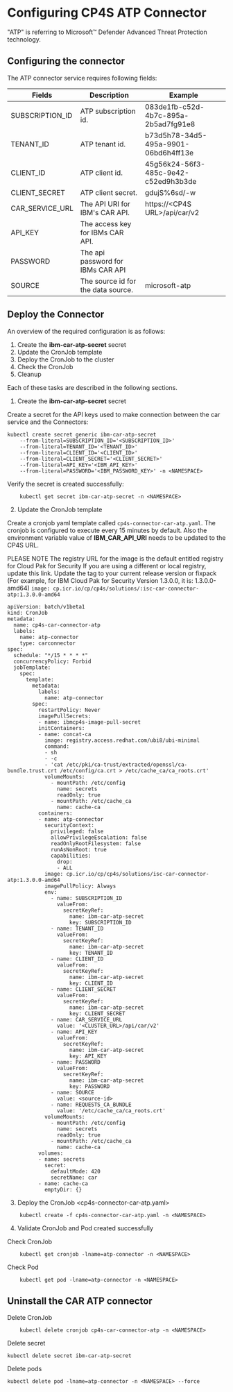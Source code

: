 # Configuring CP4S ATP Connector

"ATP" is referring to Microsoft&trade; Defender Advanced Threat Protection technology.

## Configuring the connector
The ATP connector service requires following fields: 

| Fields          | Description                        | Example                                                  |
|-----------------|------------------------------------|----------------------------------------------------------|
| SUBSCRIPTION_ID | ATP subscription id.               | 083de1fb-c52d-4b7c-895a-2b5ad7fg91e8                     |
| TENANT_ID       | ATP tenant id.                     | b73d5h78-34d5-495a-9901-06bd6h4ff13e                     |
| CLIENT_ID       | ATP client id.                     | 45g56k24-56f3-485c-9e42-c52ed9h3b3de                     |
| CLIENT_SECRET   | ATP client secret.                 | gdujS%6sd/-w                                             |
| CAR_SERVICE_URL | The API URI for IBM's CAR API.     | https://\<CP4S URL\>/api/car/v2                            |
| API_KEY         | The access key for IBMs CAR API.   |                                                          |
| PASSWORD        | The api password for IBMs CAR API  |                                                          |
| SOURCE          | The source id for the data source. | microsoft-atp                                            |

## Deploy the Connector

An overview of the required configuration is as follows:
1. Create the **ibm-car-atp-secret** secret
2. Update the CronJob template
3. Deploy the CronJob to the cluster
4. Check the CronJob
5. Cleanup

Each of these tasks are described in the following sections.

1. Create the **ibm-car-atp-secret** secret

Create a secret for the API keys used to make connection between the car service and the Connectors:
```
kubectl create secret generic ibm-car-atp-secret  
    --from-literal=SUBSCRIPTION_ID='<SUBSCRIPTION_ID>' 
    --from-literal=TENANT_ID='<TENANT_ID>'
    --from-literal=CLIENT_ID='<CLIENT_ID>' 
    --from-literal=CLIENT_SECRET='<CLIENT_SECRET>'
    --from-literal=API_KEY='<IBM_API_KEY>' 
    --from-literal=PASSWORD='<IBM_PASSWORD_KEY>' -n <NAMESPACE>
```
Verify the secret is created successfully:
```
    kubectl get secret ibm-car-atp-secret -n <NAMESPACE>
```
2. Update the CronJob template

Create a cronjob yaml template called `cp4s-connector-car-atp.yaml`.
The cronjob is configured to execute every 15 minutes by default. Also the environment variable value of **IBM_CAR_API_URI** needs to be updated to the CP4S URL. 

PLEASE NOTE
The registry URL for the image is the default entitled registry for Cloud Pak for Security
If you are using a different or local registry, update this link.
Update the tag to your current release version or fixpack
(For example, for IBM Cloud Pak for Security Version 1.3.0.0, it is: 1.3.0.0-amd64)
`image: cp.icr.io/cp/cp4s/solutions/:isc-car-connector-atp:1.3.0.0-amd64`

```
apiVersion: batch/v1beta1
kind: CronJob
metadata:
  name: cp4s-car-connector-atp
  labels:
    name: atp-connector
    type: carconnector
spec:
  schedule: "*/15 * * * *"
  concurrencyPolicy: Forbid
  jobTemplate:
    spec:
      template:
        metadata:
          labels:
            name: atp-connector
        spec:
          restartPolicy: Never
          imagePullSecrets:
          - name: ibmcp4s-image-pull-secret
          initContainers:
          - name: concat-ca
            image: registry.access.redhat.com/ubi8/ubi-minimal
            command: 
            - sh
            - -c
            - 'cat /etc/pki/ca-trust/extracted/openssl/ca-bundle.trust.crt /etc/config/ca.crt > /etc/cache_ca/ca_roots.crt'
            volumeMounts:
              - mountPath: /etc/config
                name: secrets
                readOnly: true
              - mountPath: /etc/cache_ca
                name: cache-ca
          containers:
          - name: atp-connector
            securityContext:
              privileged: false
              allowPrivilegeEscalation: false
              readOnlyRootFilesystem: false
              runAsNonRoot: true
              capabilities:
                drop:
                - ALL
            image: cp.icr.io/cp/cp4s/solutions/isc-car-connector-atp:1.3.0.0-amd64
            imagePullPolicy: Always
            env:
              - name: SUBSCRIPTION_ID
                valueFrom:
                  secretKeyRef:
                    name: ibm-car-atp-secret
                    key: SUBSCRIPTION_ID
              - name: TENANT_ID
                valueFrom:
                  secretKeyRef:
                    name: ibm-car-atp-secret
                    key: TENANT_ID
              - name: CLIENT_ID
                valueFrom:
                  secretKeyRef:
                    name: ibm-car-atp-secret
                    key: CLIENT_ID
              - name: CLIENT_SECRET
                valueFrom:
                  secretKeyRef:
                    name: ibm-car-atp-secret
                    key: CLIENT_SECRET
              - name: CAR_SERVICE_URL
                value: '<CLUSTER_URL>/api/car/v2'
              - name: API_KEY
                valueFrom:
                  secretKeyRef:
                    name: ibm-car-atp-secret
                    key: API_KEY
              - name: PASSWORD
                valueFrom:
                  secretKeyRef:
                    name: ibm-car-atp-secret
                    key: PASSWORD
              - name: SOURCE
                value: <source-id>
              - name: REQUESTS_CA_BUNDLE
                value: '/etc/cache_ca/ca_roots.crt'
            volumeMounts:
              - mountPath: /etc/config
                name: secrets
                readOnly: true
              - mountPath: /etc/cache_ca
                name: cache-ca
          volumes:
          - name: secrets
            secret:
              defaultMode: 420
              secretName: car
          - name: cache-ca
            emptyDir: {}
```
3. Deploy the CronJob <cp4s-connector-car-atp.yaml>
```
    kubectl create -f cp4s-connector-car-atp.yaml -n <NAMESPACE>
```
4. Validate CronJob and Pod created  successfully

Check CronJob
```
    kubectl get cronjob -lname=atp-connector -n <NAMESPACE>
```
Check Pod
```
    kubectl get pod -lname=atp-connector -n <NAMESPACE>
```

## Uninstall the CAR ATP connector

Delete CronJob
```
    kubectl delete cronjob cp4s-car-connector-atp -n <NAMESPACE>
```
Delete secret
```
kubectl delete secret ibm-car-atp-secret
```
Delete pods
```
kubectl delete pod -lname=atp-connector -n <NAMESPACE> --force
```

